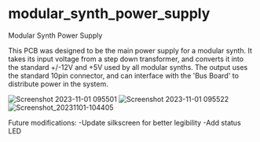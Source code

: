 # modular_synth_power_supply
Modular Synth Power Supply

This PCB was designed to be the main power supply for a modular synth.
It takes its input voltage from a step down transformer, and converts it into the standard +/-12V and +5V used by all modular synths. 
The output uses the standard 10pin connector, and can interface with the 'Bus Board' to distribute power in the system. 

![Screenshot 2023-11-01 095501](https://github.com/parkernye/modular_power_supply/assets/38089344/e779b603-e0b0-4bac-a2b6-2658512924d3)
![Screenshot 2023-11-01 095522](https://github.com/parkernye/modular_power_supply/assets/38089344/e61fd948-564b-4cf3-ae05-07a98f08a77e)
![Screenshot_20231101-104405](https://github.com/parkernye/modular_power_supply/assets/38089344/7c064a17-4c1f-48a0-ba70-ce041ef9b3b3)

Future modifications:
-Update silkscreen for better legibility
-Add status LED
